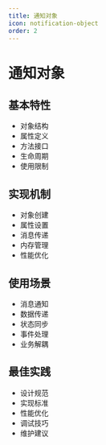 ```yaml
---
title: 通知对象
icon: notification-object
order: 2
---
```


# 通知对象

## 基本特性
- 对象结构
- 属性定义
- 方法接口
- 生命周期
- 使用限制

## 实现机制
- 对象创建
- 属性设置
- 消息传递
- 内存管理
- 性能优化

## 使用场景
- 消息通知
- 数据传递
- 状态同步
- 事件处理
- 业务解耦

## 最佳实践
- 设计规范
- 实现标准
- 性能优化
- 调试技巧
- 维护建议
